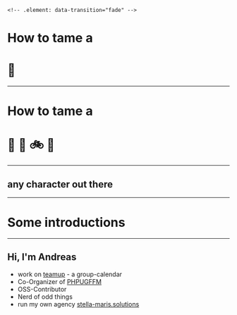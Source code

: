     <!-- .element: data-transition="fade" -->
# <!-- .element: class="fragment" data-fragment-index="1"-->How to tame a
# 🦄
---
<!-- .element: data-transition="fade" -->
# How to tame a
# 🦄 <span class="fragment" data-fragment-index="1">🦆</span> <span class="fragment" data-fragment-index="2">🚲</span> <span class="fragment" data-fragment-index="3">🌈</span>
---
<!-- .element: data-transition="fade" -->
## **any** character out there
---
# Some introductions
---
## Hi, I'm Andreas

* work on [teamup](https://teamup.com) - a group-calendar
* Co-Organizer of [PHPUGFFM](http://phpugffm.de)
* OSS-Contributor
* Nerd of odd things
* run my own agency [stella-maris.solutions](https://stella-maris.solutions)
